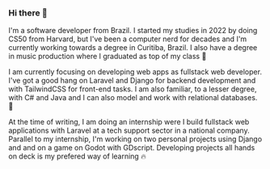 ### Hi there 👋

I'm a software developer from Brazil. I started my studies in 2022 by doing CS50 from Harvard, but I've been a computer nerd for decades and I'm currently working towards a degree in Curitiba, Brazil. I also have a degree in music production where I graduated as top of my class 🎺

I am currently focusing on developing web apps as fullstack web developer. I've got a good hang on Laravel and Django for backend development and with TailwindCSS for front-end tasks. I am also familiar, to a lesser degree, with C# and Java and I can also model and work with relational databases. 🛫

At the time of writing, I am doing an internship were I build fullstack web applications with Laravel at a tech support sector in a national company. Parallel to my internship, I'm working on two personal projects using Django and and on a game on Godot with GDscript. Developing projects all hands on deck is my prefered way of learning 🔥


